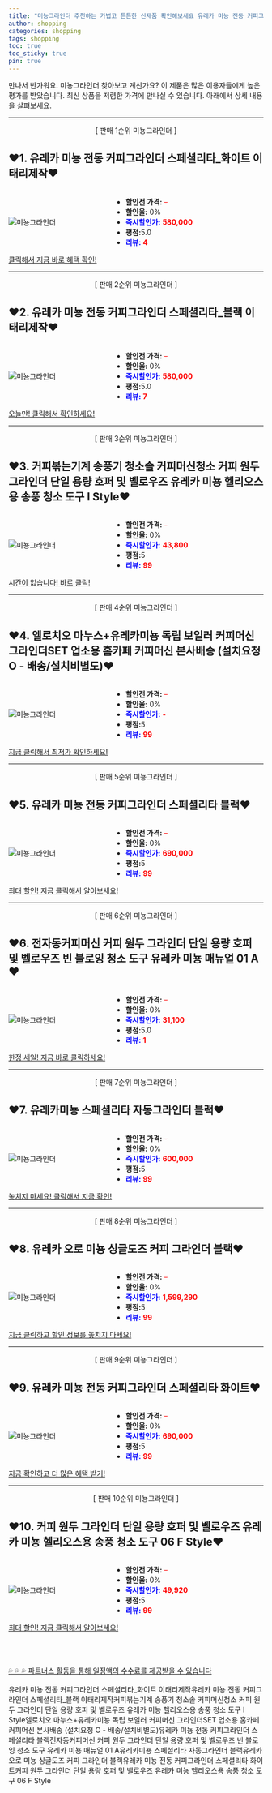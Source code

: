 ```yaml
---
title: "미뇽그라인더 추천하는 가볍고 튼튼한 신제품 확인해보세요 유레카 미뇽 전동 커피그라인더 스페셜리타_화이트"
author: shopping
categories: shopping
tags: shopping
toc: true
toc_sticky: true
pin: true
---
```

만나서 반가워요. 미뇽그라인더 찾아보고 계신가요? 이 제품은 많은 이용자들에게 높은 평가를 받았습니다. 최신 상품을 저렴한 가격에 만나실 수 있습니다. 아래에서 상세 내용을 살펴보세요.

---
<p class="toplist" style="margin: 0 auto; display: block; width: fit-content;">[ 판매 1순위 미뇽그라인더 ]</p>

<h2><strong>❤️1. 유레카 미뇽 전동 커피그라인더 스페셜리타_화이트 이태리제작❤️</strong></h2>

<div style="display: flex; align-items: center;">
    <div style="flex: 0.4;">
        <img src="https://thumbnail7.coupangcdn.com/thumbnails/remote/230x230ex/image/vendor_inventory/4202/fd02051e8dbd79a479d3b6e03a73ed2d6798e33ba0a51850745eed4b7dfb.jpg" alt="미뇽그라인더" style="max-width: 100%;">
    </div>
    <div style="flex: 0.6; margin-left: 10px;">
        <ul>
            <li><strong>할인전 가격:</strong> <del style="color: red;">-</del></li>
            <li><strong>할인율:</strong> 0%</li>
            <li><span style='color:blue'><strong>즉시할인가:</strong></span> <span style='color:red'><strong>580,000</strong></span></li>
            <li><strong>평점:</strong>5.0</li>
            <li><span style='color:blue'><strong>리뷰:</strong></span> <span style='color:red'><strong>4</strong></span></li>
        </ul>
    </div>
</div>
<div class="center">
    <a href="https://William4Davisa.github.io?lptag=AF9450613&subid=githubio&pageKey=1836893081&traceid=V0-153&itemId=3123269084&vendorItemId=71110961676" class="myButton">
        클릭해서 지금 바로 혜택 확인!
    </a>
</div>


---
<p class="toplist" style="margin: 0 auto; display: block; width: fit-content;">[ 판매 2순위 미뇽그라인더 ]</p>

<h2><strong>❤️2. 유레카 미뇽 전동 커피그라인더 스페셜리타_블랙 이태리제작❤️</strong></h2>

<div style="display: flex; align-items: center;">
    <div style="flex: 0.4;">
        <img src="https://thumbnail9.coupangcdn.com/thumbnails/remote/230x230ex/image/vendor_inventory/7703/0e6b50b335026f163a0f12ca8e151ee03ab2886fbdb68b58475407e3afb0.jpg" alt="미뇽그라인더" style="max-width: 100%;">
    </div>
    <div style="flex: 0.6; margin-left: 10px;">
        <ul>
            <li><strong>할인전 가격:</strong> <del style="color: red;">-</del></li>
            <li><strong>할인율:</strong> 0%</li>
            <li><span style='color:blue'><strong>즉시할인가:</strong></span> <span style='color:red'><strong>580,000</strong></span></li>
            <li><strong>평점:</strong>5.0</li>
            <li><span style='color:blue'><strong>리뷰:</strong></span> <span style='color:red'><strong>7</strong></span></li>
        </ul>
    </div>
</div>
<div class="center">
    <a href="https://William4Davisa.github.io?lptag=AF9450613&subid=githubio&pageKey=1836890155&traceid=V0-153&itemId=3123265246&vendorItemId=71110958053" class="myButton">
        오늘만! 클릭해서 확인하세요!
    </a>
</div>


---
<p class="toplist" style="margin: 0 auto; display: block; width: fit-content;">[ 판매 3순위 미뇽그라인더 ]</p>

<h2><strong>❤️3. 커피볶는기계 송풍기 청소솔 커피머신청소 커피 원두 그라인더 단일 용량 호퍼 및 벨로우즈 유레카 미뇽 헬리오스용 송풍 청소 도구 I Style❤️</strong></h2>

<div style="display: flex; align-items: center;">
    <div style="flex: 0.4;">
        <img src="https://thumbnail8.coupangcdn.com/thumbnails/remote/230x230ex/image/vendor_inventory/d1e7/c1faff510ee6eb1f51e80383443d8269af24570553281b126f66181c1654.jpg" alt="미뇽그라인더" style="max-width: 100%;">
    </div>
    <div style="flex: 0.6; margin-left: 10px;">
        <ul>
            <li><strong>할인전 가격:</strong> <del style="color: red;">-</del></li>
            <li><strong>할인율:</strong> 0%</li>
            <li><span style='color:blue'><strong>즉시할인가:</strong></span> <span style='color:red'><strong>43,800</strong></span></li>
            <li><strong>평점:</strong>5</li>
            <li><span style='color:blue'><strong>리뷰:</strong></span> <span style='color:red'><strong>99</strong></span></li>
        </ul>
    </div>
</div>
<div class="center">
    <a href="https://William4Davisa.github.io?lptag=AF9450613&subid=githubio&pageKey=7274158243&traceid=V0-153&itemId=18558510506&vendorItemId=88795777539" class="myButton">
        시간이 없습니다! 바로 클릭!
    </a>
</div>


---
<p class="toplist" style="margin: 0 auto; display: block; width: fit-content;">[ 판매 4순위 미뇽그라인더 ]</p>

<h2><strong>❤️4. 엘로치오 마누스+유레카미뇽 독립 보일러 커피머신 그라인더SET 업소용 홈카페 커피머신 본사배송 (설치요청 O - 배송/설치비별도)❤️</strong></h2>

<div style="display: flex; align-items: center;">
    <div style="flex: 0.4;">
        <img src="https://thumbnail8.coupangcdn.com/thumbnails/remote/230x230ex/image/vendor_inventory/9f8f/1a2f0217c3a51aa78679150b10be1d5693d49fd27e2981b692bd022c14b1.jpeg" alt="미뇽그라인더" style="max-width: 100%;">
    </div>
    <div style="flex: 0.6; margin-left: 10px;">
        <ul>
            <li><strong>할인전 가격:</strong> <del style="color: red;">-</del></li>
            <li><strong>할인율:</strong> 0%</li>
            <li><span style='color:blue'><strong>즉시할인가:</strong></span> <span style='color:red'><strong>-</strong></span></li>
            <li><strong>평점:</strong>5</li>
            <li><span style='color:blue'><strong>리뷰:</strong></span> <span style='color:red'><strong>99</strong></span></li>
        </ul>
    </div>
</div>
<div class="center">
    <a href="https://William4Davisa.github.io?lptag=AF9450613&subid=githubio&pageKey=8250150400&traceid=V0-153&itemId=23750255436&vendorItemId=90774781167" class="myButton">
        지금 클릭해서 최저가 확인하세요!
    </a>
</div>


---
<p class="toplist" style="margin: 0 auto; display: block; width: fit-content;">[ 판매 5순위 미뇽그라인더 ]</p>

<h2><strong>❤️5. 유레카 미뇽 전동 커피그라인더 스페셜리타 블랙❤️</strong></h2>

<div style="display: flex; align-items: center;">
    <div style="flex: 0.4;">
        <img src="https://thumbnail6.coupangcdn.com/thumbnails/remote/230x230ex/image/vendor_inventory/0c5d/632af22eb83e23a765e993be7a6929bf786351abb2f48b485a070ec4ce09.jpg" alt="미뇽그라인더" style="max-width: 100%;">
    </div>
    <div style="flex: 0.6; margin-left: 10px;">
        <ul>
            <li><strong>할인전 가격:</strong> <del style="color: red;">-</del></li>
            <li><strong>할인율:</strong> 0%</li>
            <li><span style='color:blue'><strong>즉시할인가:</strong></span> <span style='color:red'><strong>690,000</strong></span></li>
            <li><strong>평점:</strong>5</li>
            <li><span style='color:blue'><strong>리뷰:</strong></span> <span style='color:red'><strong>99</strong></span></li>
        </ul>
    </div>
</div>
<div class="center">
    <a href="https://William4Davisa.github.io?lptag=AF9450613&subid=githubio&pageKey=5511088049&traceid=V0-153&itemId=8591134082&vendorItemId=75878397410" class="myButton">
        최대 할인! 지금 클릭해서 알아보세요!
    </a>
</div>


---
<p class="toplist" style="margin: 0 auto; display: block; width: fit-content;">[ 판매 6순위 미뇽그라인더 ]</p>

<h2><strong>❤️6. 전자동커피머신 커피 원두 그라인더 단일 용량 호퍼 및 벨로우즈 빈 블로잉 청소 도구 유레카 미뇽 매뉴얼 01 A❤️</strong></h2>

<div style="display: flex; align-items: center;">
    <div style="flex: 0.4;">
        <img src="https://thumbnail9.coupangcdn.com/thumbnails/remote/230x230ex/image/vendor_inventory/d576/851b9bd4c13b297ec86bc57c574c5a47beefc943e934fbcd3c313fca5789.jpeg" alt="미뇽그라인더" style="max-width: 100%;">
    </div>
    <div style="flex: 0.6; margin-left: 10px;">
        <ul>
            <li><strong>할인전 가격:</strong> <del style="color: red;">-</del></li>
            <li><strong>할인율:</strong> 0%</li>
            <li><span style='color:blue'><strong>즉시할인가:</strong></span> <span style='color:red'><strong>31,100</strong></span></li>
            <li><strong>평점:</strong>5.0</li>
            <li><span style='color:blue'><strong>리뷰:</strong></span> <span style='color:red'><strong>1</strong></span></li>
        </ul>
    </div>
</div>
<div class="center">
    <a href="https://William4Davisa.github.io?lptag=AF9450613&subid=githubio&pageKey=7568205350&traceid=V0-153&itemId=19953112044&vendorItemId=87203770621" class="myButton">
        한정 세일! 지금 바로 클릭하세요!
    </a>
</div>


---
<p class="toplist" style="margin: 0 auto; display: block; width: fit-content;">[ 판매 7순위 미뇽그라인더 ]</p>

<h2><strong>❤️7. 유레카미뇽 스페셜리타 자동그라인더 블랙❤️</strong></h2>

<div style="display: flex; align-items: center;">
    <div style="flex: 0.4;">
        <img src="https://thumbnail9.coupangcdn.com/thumbnails/remote/230x230ex/image/vendor_inventory/097c/53cb0e035e020634774c16b7a9c37fda36c054246568351268df74cd40b6.jpg" alt="미뇽그라인더" style="max-width: 100%;">
    </div>
    <div style="flex: 0.6; margin-left: 10px;">
        <ul>
            <li><strong>할인전 가격:</strong> <del style="color: red;">-</del></li>
            <li><strong>할인율:</strong> 0%</li>
            <li><span style='color:blue'><strong>즉시할인가:</strong></span> <span style='color:red'><strong>600,000</strong></span></li>
            <li><strong>평점:</strong>5</li>
            <li><span style='color:blue'><strong>리뷰:</strong></span> <span style='color:red'><strong>99</strong></span></li>
        </ul>
    </div>
</div>
<div class="center">
    <a href="https://William4Davisa.github.io?lptag=AF9450613&subid=githubio&pageKey=6413008073&traceid=V0-153&itemId=13761524672&vendorItemId=85598781164" class="myButton">
        놓치지 마세요! 클릭해서 지금 확인!
    </a>
</div>


---
<p class="toplist" style="margin: 0 auto; display: block; width: fit-content;">[ 판매 8순위 미뇽그라인더 ]</p>

<h2><strong>❤️8. 유레카 오로 미뇽 싱글도즈 커피 그라인더 블랙❤️</strong></h2>

<div style="display: flex; align-items: center;">
    <div style="flex: 0.4;">
        <img src="https://thumbnail8.coupangcdn.com/thumbnails/remote/230x230ex/image/vendor_inventory/c1e9/341c880f92def70256c97dd848cd03e861d4975d996f406396afa7a1418f.jpg" alt="미뇽그라인더" style="max-width: 100%;">
    </div>
    <div style="flex: 0.6; margin-left: 10px;">
        <ul>
            <li><strong>할인전 가격:</strong> <del style="color: red;">-</del></li>
            <li><strong>할인율:</strong> 0%</li>
            <li><span style='color:blue'><strong>즉시할인가:</strong></span> <span style='color:red'><strong>1,599,290</strong></span></li>
            <li><strong>평점:</strong>5</li>
            <li><span style='color:blue'><strong>리뷰:</strong></span> <span style='color:red'><strong>99</strong></span></li>
        </ul>
    </div>
</div>
<div class="center">
    <a href="https://William4Davisa.github.io?lptag=AF9450613&subid=githubio&pageKey=7680198075&traceid=V0-153&itemId=20511555787&vendorItemId=87589228225" class="myButton">
        지금 클릭하고 할인 정보를 놓치지 마세요!
    </a>
</div>


---
<p class="toplist" style="margin: 0 auto; display: block; width: fit-content;">[ 판매 9순위 미뇽그라인더 ]</p>

<h2><strong>❤️9. 유레카 미뇽 전동 커피그라인더 스페셜리타 화이트❤️</strong></h2>

<div style="display: flex; align-items: center;">
    <div style="flex: 0.4;">
        <img src="https://thumbnail9.coupangcdn.com/thumbnails/remote/230x230ex/image/vendor_inventory/61af/697c1f2ac6bfef604beced22aef31ba30a84da2aed36a5a00d9f04d5220f.jpg" alt="미뇽그라인더" style="max-width: 100%;">
    </div>
    <div style="flex: 0.6; margin-left: 10px;">
        <ul>
            <li><strong>할인전 가격:</strong> <del style="color: red;">-</del></li>
            <li><strong>할인율:</strong> 0%</li>
            <li><span style='color:blue'><strong>즉시할인가:</strong></span> <span style='color:red'><strong>690,000</strong></span></li>
            <li><strong>평점:</strong>5</li>
            <li><span style='color:blue'><strong>리뷰:</strong></span> <span style='color:red'><strong>99</strong></span></li>
        </ul>
    </div>
</div>
<div class="center">
    <a href="https://William4Davisa.github.io?lptag=AF9450613&subid=githubio&pageKey=5511095324&traceid=V0-153&itemId=8591193333&vendorItemId=75878454902" class="myButton">
        지금 확인하고 더 많은 혜택 받기!
    </a>
</div>


---
<p class="toplist" style="margin: 0 auto; display: block; width: fit-content;">[ 판매 10순위 미뇽그라인더 ]</p>

<h2><strong>❤️10. 커피 원두 그라인더 단일 용량 호퍼 및 벨로우즈 유레카 미뇽 헬리오스용 송풍 청소 도구 06 F Style❤️</strong></h2>

<div style="display: flex; align-items: center;">
    <div style="flex: 0.4;">
        <img src="https://thumbnail10.coupangcdn.com/thumbnails/remote/230x230ex/image/vendor_inventory/25a6/fdba976447ee7b451ebbad8b048032ff4335031b0047122b3da6851fe67e.jpg" alt="미뇽그라인더" style="max-width: 100%;">
    </div>
    <div style="flex: 0.6; margin-left: 10px;">
        <ul>
            <li><strong>할인전 가격:</strong> <del style="color: red;">-</del></li>
            <li><strong>할인율:</strong> 0%</li>
            <li><span style='color:blue'><strong>즉시할인가:</strong></span> <span style='color:red'><strong>49,920</strong></span></li>
            <li><strong>평점:</strong>5</li>
            <li><span style='color:blue'><strong>리뷰:</strong></span> <span style='color:red'><strong>99</strong></span></li>
        </ul>
    </div>
</div>
<div class="center">
    <a href="https://William4Davisa.github.io?lptag=AF9450613&subid=githubio&pageKey=7274158243&traceid=V0-153&itemId=18558510518&vendorItemId=85978313367" class="myButton">
        최대 할인! 지금 클릭해서 알아보세요!
    </a>
</div>

<br><br><br>[💦 💦 💦 파트너스 활동을 통해 일정액의 수수료를 제공받을 수 있습니다](https://link.coupang.com/a/bcpT2c)<br><br>유레카 미뇽 전동 커피그라인더 스페셜리타_화이트 이태리제작유레카 미뇽 전동 커피그라인더 스페셜리타_블랙 이태리제작커피볶는기계 송풍기 청소솔 커피머신청소 커피 원두 그라인더 단일 용량 호퍼 및 벨로우즈 유레카 미뇽 헬리오스용 송풍 청소 도구 I Style엘로치오 마누스+유레카미뇽 독립 보일러 커피머신 그라인더SET 업소용 홈카페 커피머신 본사배송 (설치요청 O - 배송/설치비별도)유레카 미뇽 전동 커피그라인더 스페셜리타 블랙전자동커피머신 커피 원두 그라인더 단일 용량 호퍼 및 벨로우즈 빈 블로잉 청소 도구 유레카 미뇽 매뉴얼 01 A유레카미뇽 스페셜리타 자동그라인더 블랙유레카 오로 미뇽 싱글도즈 커피 그라인더 블랙유레카 미뇽 전동 커피그라인더 스페셜리타 화이트커피 원두 그라인더 단일 용량 호퍼 및 벨로우즈 유레카 미뇽 헬리오스용 송풍 청소 도구 06 F Style